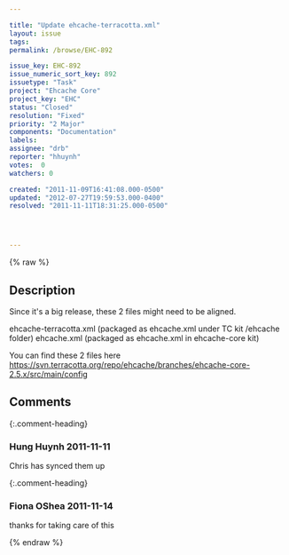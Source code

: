 ```yaml
---

title: "Update ehcache-terracotta.xml"
layout: issue
tags: 
permalink: /browse/EHC-892

issue_key: EHC-892
issue_numeric_sort_key: 892
issuetype: "Task"
project: "Ehcache Core"
project_key: "EHC"
status: "Closed"
resolution: "Fixed"
priority: "2 Major"
components: "Documentation"
labels: 
assignee: "drb"
reporter: "hhuynh"
votes:  0
watchers: 0

created: "2011-11-09T16:41:08.000-0500"
updated: "2012-07-27T19:59:53.000-0400"
resolved: "2011-11-11T18:31:25.000-0500"




---
```


{% raw %}

## Description

<div markdown="1" class="description">

Since it's a big release, these 2 files might need to be aligned.

ehcache-terracotta.xml (packaged as ehcache.xml under TC kit /ehcache 
folder)
ehcache.xml                   (packaged as ehcache.xml in ehcache-core kit)

You can find these 2 files here
https://svn.terracotta.org/repo/ehcache/branches/ehcache-core-2.5.x/src/main/config


</div>

## Comments


{:.comment-heading}
### **Hung Huynh** <span class="date">2011-11-11</span>

<div markdown="1" class="comment">

Chris has synced them up

</div>


{:.comment-heading}
### **Fiona OShea** <span class="date">2011-11-14</span>

<div markdown="1" class="comment">

thanks for taking care of this

</div>



{% endraw %}
